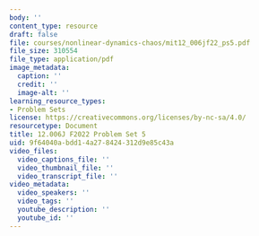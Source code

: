 ```yaml
---
body: ''
content_type: resource
draft: false
file: courses/nonlinear-dynamics-chaos/mit12_006jf22_ps5.pdf
file_size: 310554
file_type: application/pdf
image_metadata:
  caption: ''
  credit: ''
  image-alt: ''
learning_resource_types:
- Problem Sets
license: https://creativecommons.org/licenses/by-nc-sa/4.0/
resourcetype: Document
title: 12.006J F2022 Problem Set 5
uid: 9f64040a-bdd1-4a27-8424-312d9e85c43a
video_files:
  video_captions_file: ''
  video_thumbnail_file: ''
  video_transcript_file: ''
video_metadata:
  video_speakers: ''
  video_tags: ''
  youtube_description: ''
  youtube_id: ''
---
```


